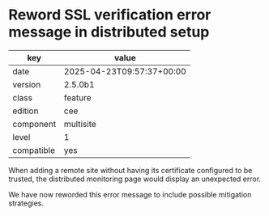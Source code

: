 [//]: # (werk v2)
# Reword SSL verification error message in distributed setup

key        | value
---------- | ---
date       | 2025-04-23T09:57:37+00:00
version    | 2.5.0b1
class      | feature
edition    | cee
component  | multisite
level      | 1
compatible | yes

When adding a remote site without having its certificate configured to be trusted,
the distributed monitoring page would display an unexpected error.

We have now reworded this error message to include possible mitigation strategies.

